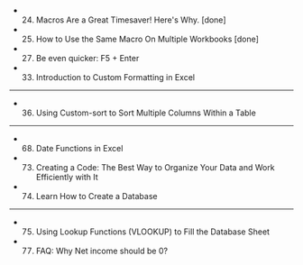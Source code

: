 - 24. Macros Are a Great Timesaver! Here's Why. [done]
- 25. How to Use the Same Macro On Multiple Workbooks [done]
- 27. Be even quicker: F5 + Enter
- 33. Introduction to Custom Formatting in Excel
-----
- 36. Using Custom-sort to Sort Multiple Columns Within a Table
-----
- 68. Date Functions in Excel
- 73. Creating a Code: The Best Way to Organize Your Data and Work Efficiently with It
- 74. Learn How to Create a Database
------
- 75. Using Lookup Functions (VLOOKUP) to Fill the Database Sheet
- 77. FAQ: Why Net income should be 0?

